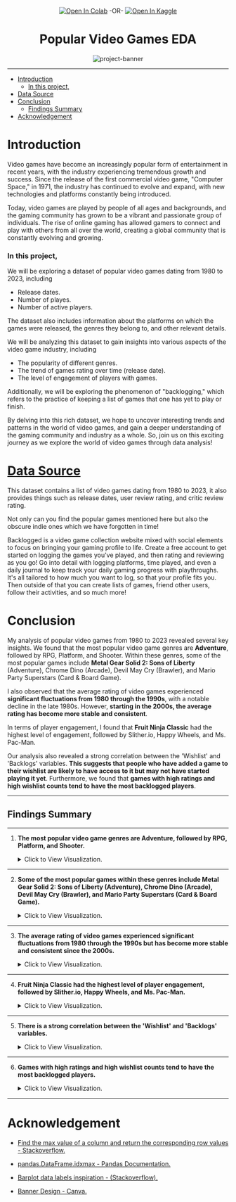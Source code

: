 <div align="center">

[![Open In Colab](https://colab.research.google.com/assets/colab-badge.svg)](https://colab.research.google.com/github/hossam-elshabory/Popular-Video-Games-1980-2023_EDA/blob/main/popular-video-games-1980-2023-eda.ipynb) -OR-
[![Open In Kaggle](https://kaggle.com/static/images/open-in-kaggle.svg)](https://www.kaggle.com/code/hossamelshabory97/popular-video-games-1980-2023-eda/notebook)

</div>

<h1 align="center">Popular Video Games EDA</h1>

<div style="text-align:center;">
  <img src="https://i.imgur.com/sDrZ07n.jpg" width=800 alt="project-banner">
</div>


---
- [Introduction](#introduction)
    - [In this project,](#in-this-project)
- [Data Source](#data-source)
- [Conclusion](#conclusion)
  - [Findings Summary](#findings-summary)
- [Acknowledgement](#acknowledgement)


# Introduction 

Video games have become an increasingly popular form of entertainment in recent years, with the industry experiencing tremendous growth and success. Since the release of the first commercial video game, "Computer Space," in 1971, the industry has continued to evolve and expand, with new technologies and platforms constantly being introduced.

Today, video games are played by people of all ages and backgrounds, and the gaming community has grown to be a vibrant and passionate group of individuals. The rise of online gaming has allowed gamers to connect and play with others from all over the world, creating a global community that is constantly evolving and growing.


### In this project, 

We will be exploring a dataset of popular video games dating from 1980 to 2023, including 
- Release dates. 
- Number of playes.
- Number of active players. 

The dataset also includes information about the platforms on which the games were released, the genres they belong to, and other relevant details.

We will be analyzing this dataset to gain insights into various aspects of the video game industry, including 

- The popularity of different genres. 
- The trend of games rating over time (release date). 
- The level of engagement of players with games. 

Additionally, we will be exploring the phenomenon of "backlogging," which refers to the practice of keeping a list of games that one has yet to play or finish.

By delving into this rich dataset, we hope to uncover interesting trends and patterns in the world of video games, and gain a deeper understanding of the gaming community and industry as a whole. So, join us on this exciting journey as we explore the world of video games through data analysis!

# [Data Source](https://www.kaggle.com/datasets/arnabchaki/popular-video-games-1980-2023)

This dataset contains a list of video games dating from 1980 to 2023, it also provides things such as release dates, user review rating, and critic review rating.

Not only can you find the popular games mentioned here but also the obscure indie ones which we have forgotten in time!

Backlogged is a video game collection website mixed with social elements to focus on bringing your gaming profile to life. Create a free account to get started on logging the games you've played, and then rating and reviewing as you go! Go into detail with logging platforms, time played, and even a daily journal to keep track your daily gaming progress with playthroughs. It's all tailored to how much you want to log, so that your profile fits you. Then outside of that you can create lists of games, friend other users, follow their activities, and so much more!


# Conclusion

My analysis of popular video games from 1980 to 2023 revealed several key insights. We found that the most popular video game genres are **Adventure**, followed by RPG, Platform, and Shooter. Within these genres, some of the most popular games include **Metal Gear Solid 2: Sons of Liberty** (Adventure), Chrome Dino (Arcade), Devil May Cry (Brawler), and Mario Party Superstars (Card & Board Game).

I also observed that the average rating of video games experienced **significant fluctuations from 1980 through the 1990s**, with a notable decline in the late 1980s. However, **starting in the 2000s, the average rating has become more stable and consistent**.

In terms of player engagement, I found that **Fruit Ninja Classic** had the highest level of engagement, followed by Slither.io, Happy Wheels, and Ms. Pac-Man.

Our analysis also revealed a strong correlation between the 'Wishlist' and 'Backlogs' variables. **This suggests that people who have added a game to their wishlist are likely to have access to it but may not have started playing it yet**. Furthermore, we found that **games with high ratings and high wishlist counts tend to have the most backlogged players**.

---

## Findings Summary
---

1. **The most popular video game genres are Adventure, followed by RPG, Platform, and Shooter.**

    <details>
    <summary>Click to View Visualization.</summary>

    ![Alt text](Assets/top_10_popular_genres.png)
    </details>

****

2. **Some of the most popular games within these genres include Metal Gear Solid 2: Sons of Liberty (Adventure), Chrome Dino (Arcade), Devil May Cry (Brawler), and Mario Party Superstars (Card & Board Game).**

    <details>
    <summary>Click to View Visualization.</summary>

    ![Alt text](Assets/most_pop_game_in_each_genre.png)
    </details>

****

3. **The average rating of video games experienced significant fluctuations from 1980 through the 1990s but has become more stable and consistent since the 2000s.**

    <details>
    <summary>Click to View Visualization.</summary>

    ![Alt text](Assets/average_game_rating_by_year.png)
    </details>

****

4. **Fruit Ninja Classic had the highest level of player engagement, followed by Slither.io, Happy Wheels, and Ms. Pac-Man.**

    <details>
    <summary>Click to View Visualization.</summary>

    ![Alt text](Assets/top_engament.png)
    </details>

****

5. **There is a strong correlation between the 'Wishlist' and 'Backlogs' variables.**

    <details>
    <summary>Click to View Visualization.</summary>

    ![Alt text](Assets/wishtlist_backlogs.png)
    </details>

****

6. **Games with high ratings and high wishlist counts tend to have the most backlogged players.**

    <details>
    <summary>Click to View Visualization.</summary>

    ![Alt text](Assets/rating_backlogs.png)
    </details>

****


# Acknowledgement 

- [Find the max value of a column and return the corresponding row values - Stackoverflow.](https://stackoverflow.com/questions/15741759/find-maximum-value-of-a-column-and-return-the-corresponding-row-values-using-pan#:~:text=Assuming%20df%20has%20a%20unique%20index%2C%20this%20gives,so%20df.loc%20may%20return%20more%20than%20one%20row.)

- [pandas.DataFrame.idxmax - Pandas Documentation.](https://pandas.pydata.org/pandas-docs/stable/reference/api/pandas.DataFrame.idxmax.html)

- [Barplot data labels inspiration - (Stackoverflow).](https://stackoverflow.com/questions/59213470/how-to-annotate-text-on-horizontal-seaborn-barplot)

- [Banner Design - Canva.](https://canva.com/)

